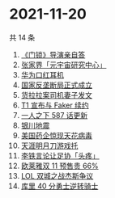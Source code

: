 # 2021-11-20

共 14 条

<!-- BEGIN -->
<!-- 最后更新时间 Sat Nov 20 2021 02:15:42 GMT+0800 (China Standard Time) -->

1. [《门锁》导演亲自答](https://www.zhihu.com/search?q=门锁)
1. [张家界「元宇宙研究中心」](https://www.zhihu.com/search?q=元宇宙)
1. [华为口红耳机](https://www.zhihu.com/search?q=口红耳机)
1. [国家反垄断局正式成立](https://www.zhihu.com/search?q=国家反垄断局)
1. [货拉拉案司机妻子发文](https://www.zhihu.com/search?q=货拉拉案)
1. [T1 宣布与 Faker 续约](https://www.zhihu.com/search?q=faker)
1. [一人之下 587 话更新](https://www.zhihu.com/search?q=一人之下)
1. [银川地震](https://www.zhihu.com/search?q=银川地震)
1. [美国药企惊现天花病毒](https://www.zhihu.com/search?q=天花)
1. [天涯明月刀游戏托](https://www.zhihu.com/search?q=天涯明月刀)
1. [李铁言论让足协「头疼」](https://www.zhihu.com/search?q=李铁)
1. [欧莱雅双 11 预售贵 66%](https://www.zhihu.com/search?q=欧莱雅)
1. [LOL 双城之战杰斯争议](https://www.zhihu.com/search?q=英雄联盟双城之战)
1. [库里 40 分勇士逆转骑士](https://www.zhihu.com/search?q=勇士)

<!-- END -->
